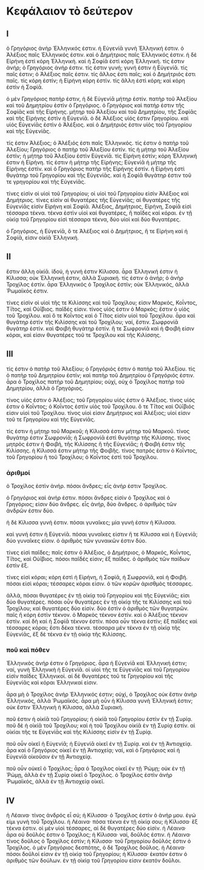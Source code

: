 # Κεφάλαιον τὸ δεύτερον

## I

ὁ Γρηγόριος ἀνὴρ Ἑλληνικός ἐστιν. ἡ Εὐγενίᾱ γυνὴ Ἑλληνική ἐστιν. ὁ Ἀλέξιος παῖς Ἑλληνικός ἐστιν. καὶ ὁ Δημήτριος παῖς Ἑλληνικός ἐστιν. ἡ δὲ Εἰρήνη ἐστὶ κόρη Ἑλληνική. καὶ ἡ Σοφίᾱ ἐστὶ κόρη Ἑλληνική.
τίς ἐστιν ἀνήρ; ὁ Γρηγόριος ἀνήρ ἐστιν. τίς ἐστιν γυνή; γυνή ἐστιν ἡ Εὐγενίᾱ. τίς παῖς ἐστιν; ὁ Ἀλέξιος παῖς ἐστιν. τίς ἄλλος ἐστι παῖς; καὶ ὁ Δημήτριός ἐστι παῖς. τίς κόρη ἐστίν; ἡ Εἰρήνη κόρη ἐστίν. τίς ἄλλη ἐστὶ κόρη; καὶ κόρη ἐστὶν ἡ Σοφίᾱ.

ὁ μὲν Γρηγόριος πατήρ ἐστιν, ἡ δὲ Εὐγενίᾱ μήτηρ ἐστίν. πατὴρ τοῦ Ἀλεξίου καὶ τοῦ Δημητρίου ἐστὶν ὁ Γρηγόριος. ὁ Γρηγόριος καὶ πατήρ ἐστιν τῆς Σοφίᾱς καὶ τῆς Εἰρήνης. μήτηρ τοῦ Ἀλεξίου καὶ τοῦ Δημητρίου, τῆς Σοφίᾱς καὶ τῆς Εἰρήνης ἐστὶν ἡ Εὐγενίᾱ. ὁ δὲ Ἀλέξιος υἱός ἐστιν Γρηγορίου. καὶ υἱὸς Εὐγενίᾱς ἐστὶν ὁ Ἀλέξιος. καὶ ὁ Δημήτριός ἐστιν υἱὸς τοῦ Γρηγορίου καὶ τῆς Εὐγενίᾱς.

τίς ἐστιν Ἀλέξιος; ὁ Ἀλέξιός ἐστι παῖς Ἑλληνικός. τίς ἐστιν ὁ πατὴρ τοῦ Ἀλεξίου; Γρηγόριος ὁ πατὴρ τοῦ Ἀλεξίου ἐστίν. τίς ἡ μήτηρ τοῦ Ἀλεξίου ἐστίν; ἡ μήτηρ τοῦ Ἀλεξίου ἐστὶν Εὐγενίᾱ. τίς Εἰρήνη ἐστίν; κόρη Ἑλληνική ἐστιν ἡ Εἰρήνη. τίς ἐστιν ἡ μήτηρ τῆς Εἰρήνης; Εὐγενίᾱ ἡ μήτηρ τῆς Εἰρήνης ἐστίν. καὶ ὁ Γρηγόριος πατὴρ τῆς Εἰρήνης ἐστίν. ἡ Εἰρήνη ἐστὶ θυγάτηρ τοῦ Γρηγορίου καὶ τῆς Εὐγενίᾱς. καἱ ἡ Σοφίᾱ θυγάτηρ ἐστιν τοῦ τε γρηγορίου καὶ τῆς Εὐγενίᾱς.

τίνες εἰσὶν οἱ υἱοὶ τοῦ Γρηγορίου; οἱ υἱοὶ τοῦ Γρηγορίου εἰσὶν Ἀλέξιος καὶ Δημήτριος. τίνες εἰσὶν αἱ θυγατέρες τῆς Εὐγενίᾱς; αἱ θυγατέρες τῆς Εὐγενίᾱς εἰσὶν Εἰρήνη καὶ Σοφίᾱ. Ἀλέξιος, Δημήτριος, Εἰρήνη, Σοφίᾱ εἰσὶ τέσσαρα τέκνα. τέκνα ἐστὶν υἱοὶ καὶ θυγατέρες, ἢ παῖδες καὶ κόραι. ἐν τῇ οἰκίᾳ τοῦ Γρηγορίου εἰσὶ τέσσαρα τέκνα, δύο υἱοὶ καὶ δύο θυγατέρες.

ὁ Γρηγόριος, ἡ Εὐγενίᾱ, ὅ τε Ἀλέξιος καὶ ὁ Δημήτριος, ἥ τε Εἰρήνη καὶ ἡ Σοφίᾱ, εἰσιν οἰκίᾱ Ἑλληνική.

## II

ἔστιν ἄλλη οἰκίᾱ. ἰδού, ἡ γυνή ἐστιν Κίλισσα. ἆρα Ἑλληνική ἐστιν ἡ Κίλισσα; οὐκ Ἑλληνική ἐστιν, ἀλλὰ Συριακή. τίς ἐστιν ὁ ἀνήρ; ὁ ἀνὴρ Τροχίλος ἐστίν. ἆρα Ἑλληνικός ὁ Τροχίλος ἐστίν; οὐκ Ἑλληνικός, ἀλλὰ Ῥωμαϊκός ἐστιν.

τίνες εἰσὶν οἱ υἱοὶ τῆς τε Κιλίσσης καὶ τοῦ Τροχίλου; εἰσιν Μαρκός, Κοΐντος, Τῑ́τος, καὶ Οὐῑ́βιος. παῖδές εἰσιν. τίνος υἱός ἐστιν ὁ Μαρκός; ἔστιν ὁ υἱὸς τοῦ Τροχίλου. καὶ ὅ τε  Κοΐντος καὶ ὁ Τῑ́τος εἰσὶν υἱοὶ τοῦ Τροχίλου. ἆρα καὶ θυγάτηρ ἐστὶν τῆς Κιλίσσης καὶ τοῦ Τροχίλου; ναί, ἔστιν. Σωφρονίᾱ θυγάτηρ ἐστίν. καὶ Φοιβή θυγάτηρ ἐστίν. ἥ τε Σωφρονίᾱ καὶ ἡ Φοιβή εἰσιν κόραι, καὶ εἰσιν θυγατέρες τοῦ τε Τροχίλου καὶ τῆς Κιλίσσης.

## III

τίς ἐστιν ὁ πατὴρ τοῦ Ἀλεξίου; ὁ Γρηγόριός ἐστιν ὁ πατὴρ τοῦ Ἀλεξίου. τίς ὁ πατὴρ τοῦ Δημητρίου ἐστίν; καὶ πατὴρ τοῦ Δημητρίου ὁ Γρηγόριός ἐστιν. ἆρα ὁ Τροχίλος πατὴρ τοῦ Δημητρίου; οὐχί, οὐχ ὁ Τροχίλος πατὴρ τοῦ Δημητρίου, ἀλλὰ ὁ Γρηγόριος.

τίνος υἱός ἐστιν ὁ Ἀλέξιος; τοῦ Γρηγορίου υἱός ἐστιν ὁ Ἀλέξιος. τίνος υἰός ἐστιν ὁ Κοΐντος; ὁ Κοΐντος ἐστὶν υἱὸς τοῦ Τροχίλου. ὅ τε Τῑ́τος καὶ Οὐῑ́βιός εἰσιν υἱοὶ τοῦ Τροχίλου. τίνος υἱοὶ εἰσιν Δημήτριος καὶ Ἀλέξιος; υἱοί εἰσιν τοῦ τε Γρηγορίου καὶ τῆς Εὐγενίᾱς.

τίς ἐστιν ἡ μήτηρ τοῦ Μαρκοῦ; ἡ Κίλισσά ἐστιν μήτηρ τοῦ Μαρκοῦ. τίνος θυγάτηρ ἐστιν Σωφρονίᾱ; ἡ Σωφρονίᾱ ἐστὶ θυγάτηρ τῆς Κιλίσσης. τίνος μητρὸς ἐστιν ἡ Φοιβή, τῆς Κιλίσσης ἢ τῆς Εὐγενίᾱς; ἡ Φοιβή ἐστιν τῆς Κιλίσσης. ἡ Κίλισσά ἐστιν μήτηρ τῆς Φοιβῆς. τίνος πατρός ἐστιν ὁ Κοΐντος, τοῦ Γρηγορίου ἢ τοῦ Τροχίλου; ὁ Κοΐντος ἐστὶ τοῦ Τροχίλου.

### ἀριθμοί

ὁ Τροχίλος ἐστὶν ἀνήρ. πόσοι ἄνδρες; εἷς ἀνήρ ἐστιν Τροχίλος.

ὁ Γρηγόριος καὶ ἀνήρ ἐστιν. πόσοι ἄνδρες εἰσίν ὁ Τροχίλος καὶ ὁ Γρηγόριος; εἰσιν δύο ἄνδρες.
εἷς ἀνήρ, δύο ἄνδρες. ὁ ἀριθμὸς τῶν ἀνδρῶν ἐστιν δύο.

ἡ δὲ Κίλισσα γυνή ἐστιν. πόσαι γυναῖκες; μία γυνή ἐστιν ἡ Κίλισσα.

καὶ γυνή ἐστιν ἡ Εὐγενίᾱ. πόσαι γυναῖκες εἰστιν ἥ τε Κίλισσα καὶ ἡ Εὐγενίᾱ; δύο γυναῖκες εἰσιν. ὁ ἀριθμὸς τῶν γυναικῶν ἐστιν δύο.

τίνες εἰσὶ παῖδες; παῖς ἐστιν ὁ Ἀλέξιος, ὁ Δημήτριος, ὁ Μαρκός, Κοΐντος, Τῑ́τος, καὶ Οὐῑ́βιος. πόσοι παῖδές εἰσιν; ἕξ παῖδες. ὁ ἀριθμὸς τῶν παίδων ἐστὶν ἕξ.

τίνες εἰσὶ κόραι; κόρη ἐστὶ ἡ Εἰρήνη, ἡ Σοφίᾱ, ἡ Σωφρονίᾱ, καὶ ἡ Φοιβή. πόσαι εἰσὶ κόραι; τέσσαρες κόραι εἰσιν. ὁ τῶν κορῶν ἀρισθμὸς τέσσαρες.

ἀλλὰ, πόσαι θυγατέρες ἐν τῇ οἰκίᾳ τοῦ Γρηγορίου καὶ τῆς Εὐγενίᾱς; εἰσι δύο θυγατέρες. πόσαι οὖν θυγατέρες ἐν τῇ οἰκίᾳ τῆς τε Κιλίσσης καὶ τοῦ Τροχίλου; καὶ θυγατέρες δύο εἰσίν. δύο ἐστὶν ὁ ἀριθμὸς τῶν θυγατρῶν.
παῖς ἢ κόρη ἐστὶν τέκνον. ὁ Μαρκὸς τέκνον ἐστίν. καὶ ὁ Ἀλέξιος τέκνον ἐστίν. καὶ δὴ καὶ ἡ Σοφίᾱ τέκνον ἐστίν. πόσα οὖν τέκνα ἐστίν; ἕξ παῖδες καὶ τέσσαρες κόραι; ἔστι δέκα τέκνα. τέσσαρα μὲν τέκνα ἐν τῇ οἰκίᾳ τῆς Εὐγενίᾱς, ἕξ δὲ τέκνα ἐν τῇ οἰκίᾳ τῆς Κιλίσσης.

### ποῦ καὶ πόθεν

Ἑλληνικὸς ἀνήρ ἐστιν ὁ Γρηγόριος. ἆρα ἡ Εὐγενίᾱ καὶ Ἑλληνική ἐστιν; ναί, γυνὴ Ἑλληνικὴ ἡ Εὐγενίᾱ. οἱ υἱοὶ τῆς τε Εὐγενίᾱς καὶ τοῦ Γρηγορίου εἰσὶν παῖδες Ἑλληνικοί. αἱ δὲ θυγατέρες τοῦ τε Γρηγορίου καὶ τῆς Εὐγενίᾱς καὶ κόραι Ἑλληνικαί εἰσιν.

ἆρα μὴ ὁ Τροχίλος ἀνήρ Ἑλληνικός ἐστιν; οὐχί, ὁ Τροχίλος οὐκ ἔστιν ἀνὴρ Ἑλληνικός, ἀλλὰ Ῥωμαϊκός. ἆρα μὴ οὖν ἡ Κίλισσα γυνὴ Ἑλληνική ἐστιν; οὐκ ἔστιν Ἑλληνικὴ ἡ Κίλισσα, ἀλλὰ Συριακή.

ποῦ ἐστιν ἡ οἰκίᾱ τοῦ Γρηγορίου; ἡ οἰκίᾱ τοῦ Γρηγορίου ἐστὶν ἐν τῇ Συρίᾳ. ποῦ δὲ ἡ οἰκίᾱ τοῦ Τροχίλου; καὶ ἡ τοῦ Τροχίλου οἰκίᾱ ἐν τῇ Συρίᾳ ἐστίν. αἱ οἰκίαι τῆς τε Εὐγενίᾱς καὶ τῆς Κιλίσσης εἰσὶν ἐν τῇ Συρίᾳ.

ποῦ οὖν οἰκεῖ ἡ Εὐγενίᾱ; ἡ Εὐγενίᾱ οἰκεῖ ἐν τῇ Συρίᾳ. καὶ ἐν τῇ Ἀντιοχείᾳ. ἆρα καὶ ὁ Γρηγόριος οἰκεῖ ἐν τῇ Ἀντιοχείᾳ; ναί, καὶ ὁ Γρηγόριος καὶ ἡ Εὐγενίᾱ οἰκοῦσιν ἐν τῇ Ἀντιοχείᾳ.

ποῦ οὖν οὐκεῖ ὁ Τροχίλος; ἆρα ὁ Τροχίλος οἰκεῖ ἐν τῇ Ῥώμῃ; οὐκ ἐν τῇ Ῥώμῃ, ἀλλὰ ἐν τῇ Συρίᾳ οἰκεῖ ὁ Τροχίλος. ὁ Τροχίλος ἐστὶν ἀνὴρ Ῥωμαϊκός, ἀλλὰ ἐν τῇ Ἀντιοχείᾳ οἰκεῖ.

## IV

ἡ Λέαινα· τίνος ἀνδρός εἶ σύ;
ἡ Κίλισσα· ὁ Τροχίλος ἐστὶν ὁ ἀνήρ μου. ἐγώ εἰμι γυνὴ τοῦ Τροχίλου.
ἡ Λέαινα· πόσα τέκνα ἐν τῇ οἰκίᾳ σου;
ἡ Κίλισσα· ἕξ τέκνα ἐστιν. οἱ μὲν υἱοὶ τέσσαρες, αἱ δὲ θυγατέρες δύο εἰσίν.
ἡ Λέαινα· ἆρα οὐ δοῦλός ἐστιν ὁ Τροχίλος;
ἡ Κίλισσα· ναί, δοῦλός ἐστιν.
ἡ Λέαινα· τίνος δοῦλος ὁ Τροχίλος ἐστίν;
ἡ Κίλισσα· τοῦ Γρηγορίου δοῦλός ἐστιν ὁ Τροχίλος. ὁ μὲν Γρηγόριος δεσπότης, ὁ δὲ Τροχίλος δοῦλος.
ἡ Λέαινα· πόσοι δοῦλοί εἰσιν ἐν τῇ οἰκίᾳ τοῦ Γρηγορίου;
ἡ Κίλισσα· ἑκατόν ἐστιν ὁ ἀριθμὸς τῶν δούλων. ἐν τῇ οἰκίᾳ τοῦ Γρηγορίου εἰσιν ἑκατόν δοῦλοι.
